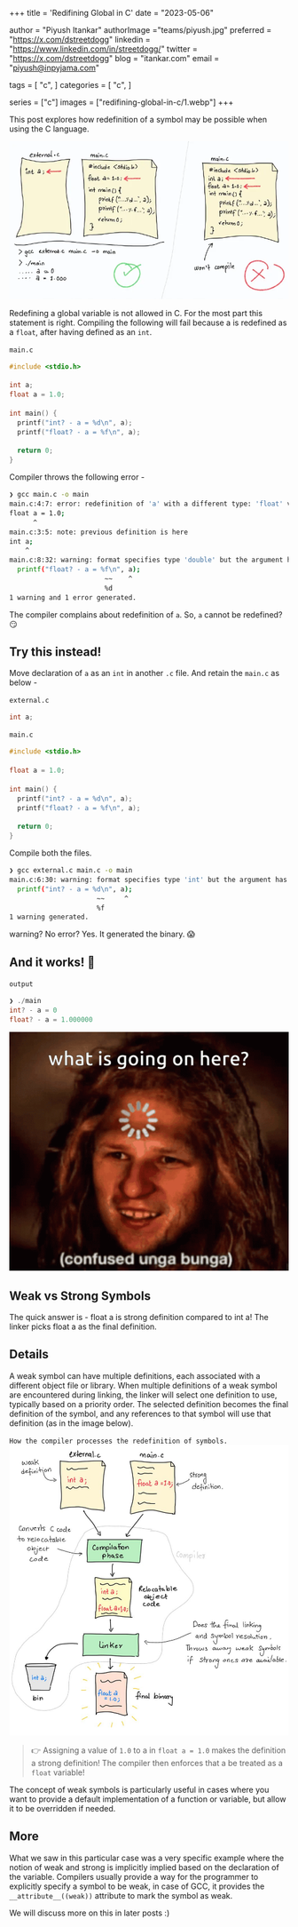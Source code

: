 +++
title = 'Redifining Global in C'
date = "2023-05-06"

author = "Piyush Itankar"
authorImage ="teams/piyush.jpg"
preferred = "https://x.com/dstreetdogg"
linkedin = "https://www.linkedin.com/in/streetdogg/"
twitter = "https://x.com/dstreetdogg"
blog = "itankar.com"
email = "piyush@inpyjama.com"

tags = [
    "c",
]
categories = [
    "c",
]

series = ["c"]
images = ["redifining-global-in-c/1.webp"]
+++

This post explores how redefinition of a symbol may be possible when using the C language.
<!--more-->

![](1.webp)

Redefining a global variable is not allowed in C. For the most part this statement is right. Compiling the following will fail because a is redefined as a `float`, after having defined as an `int`.

`main.c`
```c
#include <stdio.h>

int a;
float a = 1.0;

int main() {
  printf("int? - a = %d\n", a);
  printf("float? - a = %f\n", a);

  return 0;
}
```

Compiler throws the following error -

```bash
❯ gcc main.c -o main
main.c:4:7: error: redefinition of 'a' with a different type: 'float' vs 'int'
float a = 1.0;
      ^
main.c:3:5: note: previous definition is here
int a;
    ^
main.c:8:32: warning: format specifies type 'double' but the argument has type 'int' [-Wformat]
  printf("float? - a = %f\n", a);
                        ~~    ^
                        %d
1 warning and 1 error generated.
```

The compiler complains about redefinition of `a`. So, `a` cannot be redefined? 😏

## Try this instead!

Move declaration of `a` as an `int` in another `.c` file. And retain the `main.c` as below -

`external.c`
```c
int a;
```

`main.c`
```c
#include <stdio.h>

float a = 1.0;

int main() {
  printf("int? - a = %d\n", a);
  printf("float? - a = %f\n", a);

  return 0;
}
```

Compile both the files.
```bash
❯ gcc external.c main.c -o main
main.c:6:30: warning: format specifies type 'int' but the argument has type 'float' [-Wformat]
  printf("int? - a = %d\n", a);
                      ~~     ^
                      %f
1 warning generated.
```
warning? No error? Yes. It generated the binary. 😱

## And it works! 🤯

`output`
```c
❯ ./main
int? - a = 0
float? - a = 1.000000
```

![](2.gif)

## Weak vs Strong Symbols

The quick answer is - float a is strong definition compared to int a! The linker picks float a as the final definition.

## Details

A weak symbol can have multiple definitions, each associated with a different object file or library. When multiple definitions of a weak symbol are encountered during linking, the linker will select one definition to use, typically based on a priority order. The selected definition becomes the final definition of the symbol, and any references to that symbol will use that definition (as in the image below).

`How the compiler processes the redefinition of symbols.`
![](3.jpg)

> 👉 Assigning a value of `1.0` to a in `float a = 1.0` makes the definition a strong definition! The compiler then enforces that a be treated as a `float` variable!

The concept of weak symbols is particularly useful in cases where you want to provide a default implementation of a function or variable, but allow it to be overridden if needed.

## More

What we saw in this particular case was a very specific example where the notion of weak and strong is implicitly implied based on the declaration of the variable. Compilers usually provide a way for the programmer to explicitly specify a symbol to be weak, in case of GCC, it provides the `__attribute__((weak))` attribute to mark the symbol as weak.

We will discuss more on this in later posts :)

